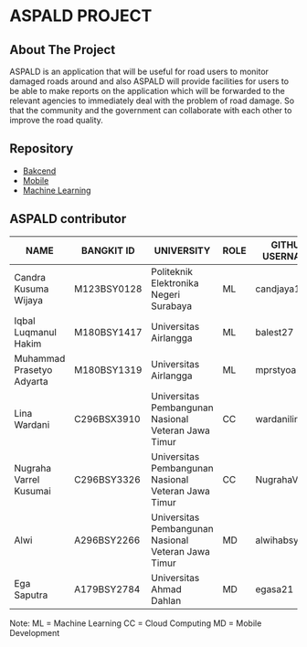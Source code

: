 # ASPALD PROJECT

## About The Project
ASPALD is an application that will be useful for road users to monitor damaged roads around and also ASPALD will provide facilities for users to be able to make reports on the application which will be forwarded to the relevant agencies to immediately deal with the problem of road damage. So that the community and the government can collaborate with each other to improve the road quality.

## Repository
<ul>
  <li><a href="https://github.com/candjaya123/Capstone_Aspald/tree/api-dev">Bakcend</a></li>
  <li><a href="https://github.com/alwihabsyi/ASPALD">Mobile</a></li>
  <li><a href="https://github.com/candjaya123/Capstone_Aspald/tree/main/ML">Machine Learning </a></li>
</ul> 

## ASPALD contributor

| NAME | BANGKIT ID | UNIVERSITY | ROLE | GITHUB USERNAME |
| --- | --- | --- | --- | --- |
| Candra Kusuma Wijaya | M123BSY0128 | Politeknik Elektronika Negeri Surabaya | ML |candjaya123 |
| Iqbal Luqmanul Hakim | M180BSY1417 | Universitas Airlangga | ML | balest27 |
| Muhammad Prasetyo Adyarta | M180BSY1319 | Universitas Airlangga | ML | mprstyoa |
| Lina Wardani | C296BSX3910 | Universitas Pembangunan Nasional Veteran Jawa Timur | CC | wardanilinaa14 |
| Nugraha Varrel Kusumai | C296BSY3326 | Universitas Pembangunan Nasional Veteran Jawa Timur | CC | NugrahaVarrel |
| Alwi | A296BSY2266 | Universitas Pembangunan Nasional Veteran Jawa Timur | MD | alwihabsyi |
| Ega Saputra | A179BSY2784 | Universitas Ahmad Dahlan | MD | egasa21 |

Note:
ML = Machine Learning
CC = Cloud Computing
MD = Mobile Development
